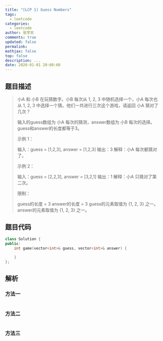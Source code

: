 ```yaml
---
title: "[LCP 1] Guess Numbers"
tags:
  - leetcode
categories:
  - leetcode
author: 张学志
comments: true
updated: false
permalink:
mathjax: false
top: false
description: ...
date: 2020-01-01 20:60:60
---
```


## 题目描述

> 小A 和 小B 在玩猜数字。小B 每次从 1, 2, 3 中随机选择一个，小A 每次也从 1, 2, 3 中选择一个猜。他们一共进行三次这个游戏，请返回 小A 猜对了几次？ 
> 
> 
> 
> 输入的guess数组为 小A 每次的猜测，answer数组为 小B 每次的选择。guess和answer的长度都等于3。 
> 
> 
> 
> 示例 1： 
> 
> 输入：guess = [1,2,3], answer = [1,2,3]
> 输出：3
> 解释：小A 每次都猜对了。 
> 
> 
> 
> 示例 2： 
> 
> 输入：guess = [2,2,3], answer = [3,2,1]
> 输出：1
> 解释：小A 只猜对了第二次。 
> 
> 
> 
> 限制： 
> 
> 
> guess的长度 = 3 
> answer的长度 = 3 
> guess的元素取值为 {1, 2, 3} 之一。 
> answer的元素取值为 {1, 2, 3} 之一。 
> 
> 

## 题目代码

```cpp
class Solution {
public:
    int game(vector<int>& guess, vector<int>& answer) {
        
    }
};
```

## 解析

### 方法一

```cpp

```

### 方法二

```cpp

```

### 方法三

```cpp

```


